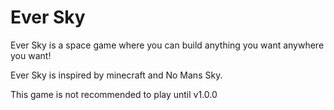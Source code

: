 # Ever Sky

Ever Sky is a space game where you can build anything you want anywhere you want!

Ever Sky is inspired by minecraft and No Mans Sky.

This game is not recommended to play until v1.0.0
